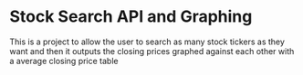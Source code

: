 # Stock Search API and Graphing
 
This is a project to allow the user to search as many stock tickers as they want and then it outputs the closing prices graphed against each other with a average closing price table
